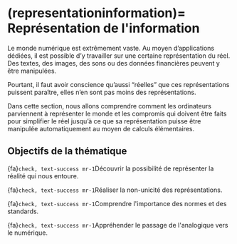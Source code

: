 (representationinformation)=
Représentation de l'information
==================================

Le monde numérique est extrêmement vaste. Au moyen d’applications dédiées, il est possible d’y travailler sur une certaine représentation du réel. Des textes, des images, des sons ou des données financières peuvent y être manipulées.

Pourtant, il faut avoir conscience qu’aussi “réelles” que ces représentations puissent paraître, elles n’en sont pas moins des représentations.

Dans cette section, nous allons comprendre comment les ordinateurs parviennent à représenter le monde et les compromis qui doivent être faits pour simplifier le réel jusqu’à ce que sa représentation puisse être manipulée automatiquement au moyen de calculs élémentaires.


<!-- 
## Contenu de la thématique

```{tableofcontents}
``` 
-->


## Objectifs de la thématique

{fa}`check, text-success mr-1`Découvrir la possibilité de représenter la réalité qui nous entoure.

{fa}`check, text-success mr-1`Réaliser la non-unicité des représentations.

{fa}`check, text-success mr-1`Comprendre l'importance des normes et des standards.

{fa}`check, text-success mr-1`Appréhender le passage de l'analogique vers le numérique.

